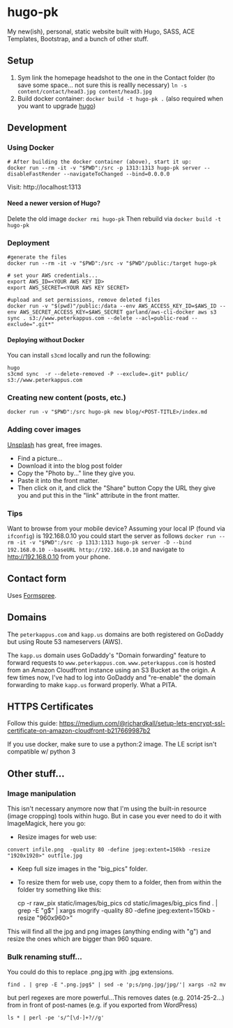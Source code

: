 # hugo-pk
My new(ish), personal, static website built with Hugo, SASS, ACE Templates, Bootstrap, and a bunch of other stuff.

## Setup
1) Sym link the homepage headshot to the one in the Contact folder (to save some space... not sure this is reallly necessary) `ln -s content/contact/head3.jpg content/head3.jpg`
2) Build docker container: `docker build -t hugo-pk .` (also required when you want to upgrade [hugo](http://gohugo.io)) 

## Development

### Using Docker

```
# After building the docker container (above), start it up:
docker run --rm -it -v "$PWD":/src -p 1313:1313 hugo-pk server --disableFastRender --navigateToChanged --bind=0.0.0.0
```

Visit: http://localhost:1313


#### Need a newer version of Hugo?
Delete the old image `docker rmi hugo-pk`
Then rebuild via `docker build -t hugo-pk`

### Deployment
```
#generate the files
docker run --rm -it -v "$PWD":/src -v "$PWD"/public:/target hugo-pk

# set your AWS credentials...
export AWS_ID=<YOUR AWS KEY ID>
export AWS_SECRET=<YOUR AWS KEY SECRET>

#upload and set permissions, remove deleted files
docker run -v "$(pwd)"/public:/data --env AWS_ACCESS_KEY_ID=$AWS_ID --env AWS_SECRET_ACCESS_KEY=$AWS_SECRET garland/aws-cli-docker aws s3 sync . s3://www.peterkappus.com --delete --acl=public-read --exclude=".git*"

```

#### Deploying without Docker
You can install `s3cmd` locally and run the following:
```
hugo
s3cmd sync  -r --delete-removed -P --exclude=.git* public/ s3://www.peterkappus.com
```

### Creating new content (posts, etc.)
`docker run -v "$PWD":/src hugo-pk new blog/<POST-TITLE>/index.md`

### Adding cover images
[Unsplash](https://unsplash.com/) has great, free images.
- Find a picture...
- Download it into the blog post folder
- Copy the "Photo by..." line they give you.
- Paste it into the front matter.
- Then click on it, and click the "Share" button
Copy the URL they give you and put this in the "link" attribute in the front matter.

### Tips

Want to browse from your mobile device? Assuming your local IP (found via `ifconfig`) is 192.168.0.10 you could start the server as follows
`docker run --rm -it -v "$PWD":/src -p 1313:1313 hugo-pk server -D --bind 192.168.0.10 --baseURL http://192.168.0.10` and navigate to http://192.168.0.10 from your phone.


## Contact form
Uses [Formspree](https://formspree.io/).

## Domains
The `peterkappus.com` and `kapp.us` domains are both registered on GoDaddy but using Route 53 nameservers (AWS).

The `kapp.us` domain uses GoDaddy's "Domain forwarding" feature to forward requests to `www.peterkappus.com`. `www.peterkappus.com` is hosted from an Amazon Cloudfront instance using an S3 Bucket as the origin. A few times now, I've had to log into GoDaddy and "re-enable" the domain forwarding to make `kapp.us` forward properly. What a PITA.


## HTTPS Certificates
Follow this guide:
https://medium.com/@richardkall/setup-lets-encrypt-ssl-certificate-on-amazon-cloudfront-b217669987b2

If you use docker, make sure to use a python:2 image. The LE script isn't compatible w/ python 3

## Other stuff...
### Image manipulation
This isn't necessary anymore now that I'm using the built-in resource (image cropping) tools within hugo. But in case you ever need to do it with ImageMagick, here you go:

- Resize images for web use:
```
convert infile.png  -quality 80 -define jpeg:extent=150kb -resize "1920x1920>" outfile.jpg
```

- Keep full size images in the "big_pics" folder.
- To resize them for web use, copy them to a folder, then from within the folder try something like this:


    cp -r raw_pix static/images/big_pics
    cd static/images/big_pics
    find . | grep -E "g$" | xargs mogrify -quality 80 -define jpeg:extent=150kb -resize "960x960>"

This will find all the jpg and png images (anything ending with "g") and resize the ones which are bigger than 960 square.

### Bulk renaming stuff...
You could do this to replace .png.jpg with .jpg extensions.

    find . | grep -E ".png.jpg$" | sed -e 'p;s/png.jpg/jpg/'| xargs -n2 mv

but perl regexes are more powerful...This removes dates (e.g. 2014-25-2...) from in front of post-names (e.g. if you exported from WordPress)

    ls * | perl -pe 's/^[\d-]+?//g'
